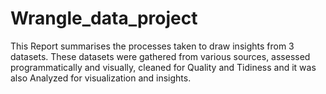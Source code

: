 # Wrangle_data_project
This Report summarises the processes taken to draw insights from 3 datasets. These datasets were gathered from various sources, assessed programmatically and visually, cleaned for Quality and Tidiness and it was also Analyzed for visualization and insights.

